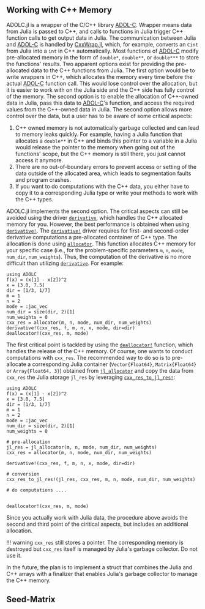 ## Working with C++ Memory

ADOLC.jl is a wrapper of the C/C++ library [ADOL-C](https://github.com/coin-or/ADOL-C). Wrapper means
data from Julia is passed to C++, and calls to functions in Julia trigger C++ function calls to get output data in Julia. The communication between Julia and [ADOL-C](https://github.com/coin-or/ADOL-C) is handled by [CxxWrap.jl](https://github.com/JuliaInterop/CxxWrap.jl), which, for example, converts an `Cint` from Julia into a `int` in C++ automatically. Most functions 
of [ADOL-C](https://github.com/coin-or/ADOL-C) modify pre-allocated memory in the form of `double*`, `double**`, or `double***` to store the functions' results. Two apparent options exist for providing
the pre-allocated data to the C++ functions from Julia. The first option would be to write wrappers in C++, which allocates the memory every time before the actual [ADOL-C](https://github.com/coin-or/ADOL-C) function call. This would lose control over the allocation, but it is easier to work with on the Julia side and the C++ side has fully control of the memory. The second option is to enable the allocation of C++-owned data in Julia, pass this data to [ADOL-C](https://github.com/coin-or/ADOL-C)'s function, and access the required values from the C++-owned data in Julia. The second option allows more control over the data, but a user has to be aware of some critical aspects: 
1. C++ owned memory is not automatically garbage collected and can lead to memory leaks quickly. For example, having a Julia function that allocates a `double**` in C++ and binds this pointer to a variable in a Julia would release the pointer to the memory when going out of the functions' scope, but the C++ memory is still there, you just cannot access it anymore.
2. There are no out-of-boundary errors to prevent access or setting of the data outside of the allocated area, which leads to segmentation faults and program crashes.
3. If you want to do computations with the C++ data, you either have to copy it to a corresponding Julia type or write your methods to work with the C++ types.  

ADOLC.jl implements the second option. The critical aspects can still be avoided using the driver [`derivative`](@ref), which handles the C++ allocated memory for you. However, the best performance is obtained when using [`derivative!`](@ref). The [`derivative!`](@ref) driver requires for first- and second-order derivative computations a pre-allocated container of C++ type. The allocation is done using [`allocator`](@ref). This function allocates C++ memory for your specific case (i.e., for the problem-specific parameters `m`, `n`, `mode`, `num_dir`, `num_weights`). Thus, the computation of the derivative is no more difficult than utilizing [`derivative`](@ref). For example:
```@example
using ADOLC
f(x) = (x[1] - x[2])^2
x = [3.0, 7.5]
dir = [1/3, 1/7]
m = 1
n = 2
mode = :jac_vec
num_dir = size(dir, 2)[1]
num_weights = 0
cxx_res = allocator(m, n, mode, num_dir, num_weights)
derivative!(cxx_res, f, m, n, x, mode, dir=dir)
deallocator!(cxx_res, m, mode)
```
The first critical point is tackled by using the [`deallocator!`](@ref) function, which handles the release of the C++ memory. Of course, one wants to conduct computations with `cxx_res`. The recommended way to do so is to pre-allocate a corresponding Julia container (`Vector{Float64}`, `Matrix{Float64}` or `Array{Float64, 3}`) obtained from [`jl_allocator`](@ref) and copy the data from `cxx_res` the Julia storage `jl_res` by leveraging [`cxx_res_to_jl_res!`](@ref):
```@example
using ADOLC
f(x) = (x[1] - x[2])^2
x = [3.0, 7.5]
dir = [1/3, 1/7]
m = 1
n = 2
mode = :jac_vec
num_dir = size(dir, 2)[1]
num_weights = 0

# pre-allocation 
jl_res = jl_allocator(m, n, mode, num_dir, num_weights)
cxx_res = allocator(m, n, mode, num_dir, num_weights)

derivative!(cxx_res, f, m, n, x, mode, dir=dir)

# conversion 
cxx_res_to_jl_res!(jl_res, cxx_res, m, n, mode, num_dir, num_weights)

# do computations .... 


deallocator!(cxx_res, m, mode)
```
Since you actually work with Julia data, the procedure above avoids the second and third point of the ciritical aspects, but includes an additional allocation.  

!!! warning 
    `cxx_res` still stores a pointer. The corresponding memory is destroyed but `cxx_res` itself is managed by Julia's garbage collector. Do not use it.


In the future, the plan is to implement a struct that combines the Julia and C++ arrays with a finalizer that enables Julia's garbage collector to manage the C++ memory. 



## Seed-Matrix
